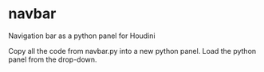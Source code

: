 # navbar
Navigation bar as a python panel for Houdini

Copy all the code from navbar.py into a new python panel.
Load the python panel from the drop-down.
